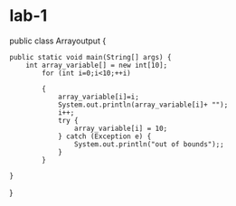 # lab-1

public class Arrayoutput {

	public static void main(String[] args) {
		int array_variable[] = new int[10];
			for (int i=0;i<10;++i)
				
			{
				array_variable[i]=i;
				System.out.println(array_variable[i]+ "");
				i++;
				try {
		            array_variable[i] = 10;
		        } catch (Exception e) {
		            System.out.println("out of bounds");;
		        }		
			}

	}

}
